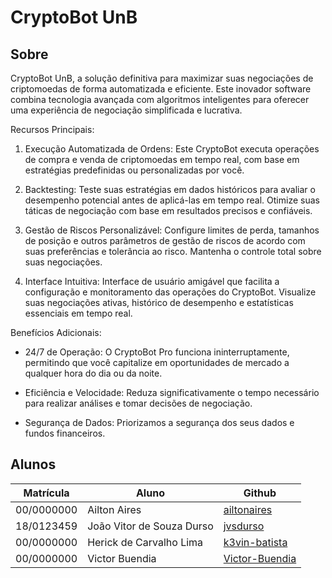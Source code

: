 # CryptoBot UnB

## Sobre

CryptoBot UnB, a solução definitiva para maximizar suas negociações de criptomoedas de forma automatizada e eficiente. Este inovador software combina tecnologia avançada com algoritmos inteligentes para oferecer uma experiência de negociação simplificada e lucrativa.

Recursos Principais:

1. Execução Automatizada de Ordens: Este CryptoBot executa operações de compra e venda de criptomoedas em tempo real, com base em estratégias predefinidas ou personalizadas por você. 

2. Backtesting: Teste suas estratégias em dados históricos para avaliar o desempenho potencial antes de aplicá-las em tempo real. Otimize suas táticas de negociação com base em resultados precisos e confiáveis.

3. Gestão de Riscos Personalizável: Configure limites de perda, tamanhos de posição e outros parâmetros de gestão de riscos de acordo com suas preferências e tolerância ao risco. Mantenha o controle total sobre suas negociações.

4. Interface Intuitiva: Interface de usuário amigável que facilita a configuração e monitoramento das operações do CryptoBot. Visualize suas negociações ativas, histórico de desempenho e estatísticas essenciais em tempo real.

Benefícios Adicionais:

- 24/7 de Operação: O CryptoBot Pro funciona ininterruptamente, permitindo que você capitalize em oportunidades de mercado a qualquer hora do dia ou da noite.

- Eficiência e Velocidade: Reduza significativamente o tempo necessário para realizar análises e tomar decisões de negociação. 

- Segurança de Dados: Priorizamos a segurança dos seus dados e fundos financeiros.

## Alunos

| Matrícula  | Aluno                                    | Github                                                |
| ---------- | ---------------------------------------- | ----------------------------------------------------- |
| 00/0000000 | Ailton Aires       |  [ailtonaires](https://github.com/ailtonaires)   |
| 18/0123459 | João Vitor de Souza Durso | [jvsdurso](https://github.com/jvsdurso) |
| 00/0000000 | Herick de Carvalho Lima |   [k3vin-batista](https://github.com/k3vin-batista) |
| 00/0000000 | Victor Buendia | [Victor-Buendia](https://github.com/Victor-Buendia) |
